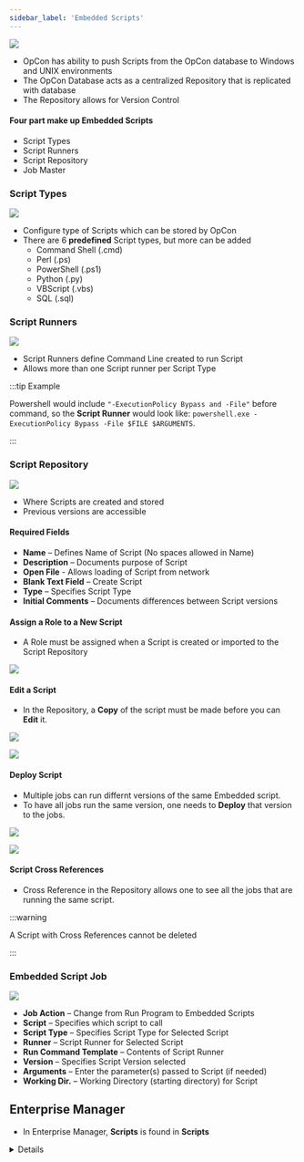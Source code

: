 ```yaml
---
sidebar_label: 'Embedded Scripts'
---
```


![](../static/imgbasic/sm-scripts.png)

* OpCon has ability to push Scripts from the OpCon database to Windows and UNIX environments
* The OpCon Database acts as a centralized Repository that is replicated with database
* The Repository allows for Version Control

#### Four part make up Embedded Scripts

* Script Types
* Script Runners
* Script Repository
* Job Master

### Script Types

![](../static/imgbasic/sm-script-types.png)

* Configure type of Scripts which can be stored by OpCon
* There are 6 **predefined** Script types, but more can be added
  * Command Shell (.cmd)
  * Perl (.ps)
  * PowerShell (.ps1)
  * Python (.py)
  * VBScript (.vbs)
  * SQL (.sql)

### Script Runners

![](../static/imgbasic/sm-script-runners.png)

* Script Runners define Command Line created to run Script
* Allows more than one Script runner per Script Type

:::tip Example

Powershell would include ```"-ExecutionPolicy Bypass and -File"``` before command, so the **Script Runner** would look like: ```powershell.exe -ExecutionPolicy Bypass -File $FILE $ARGUMENTS```.

:::

### Script Repository

![](../static/imgbasic/sm-add-script.png)

* Where Scripts are created and stored
* Previous versions are accessible

#### Required Fields

* **Name** – Defines Name of Script (No spaces allowed in Name)
* **Description** – Documents purpose of Script
* **Open File** - Allows loading of Script from network
* **Blank Text Field** – Create Script 
* **Type** – Specifies Script Type 
* **Initial Comments** – Documents differences between Script versions

#### Assign a Role to a New Script

* A Role must be assigned when a Script is created or imported to the Script Repository

![](../static/imgbasic/sm-assign-role-script.png)

#### Edit a Script

* In the Repository, a **Copy** of the script must be made before you can **Edit** it.

![](../static/imgbasic/sm-copy-script-edit.png)

![](../static/imgbasic/sm-edit-script-version.png)

#### Deploy Script

* Multiple jobs can run differnt versions of the same Embedded script.
* To have all jobs run the same version, one needs to **Deploy** that version to the jobs.

![](../static/imgbasic/sm-deploy-script-button.png)

![](../static/imgbasic/sm-script-deploy.png)

#### Script Cross References

* Cross Reference in the Repository allows one to see all the jobs that are running the same script.

:::warning

A Script with Cross References cannot be deleted

:::

### Embedded Script Job

![](../static/imgbasic/sm-script-in-job-properties.png)

* **Job Action** – Change from Run Program to Embedded Scripts
* **Script** – Specifies which script to call
* **Script Type** – Specifies Script Type for Selected Script
* **Runner** – Script Runner for Selected Script
* **Run Command Template** – Contents of Script Runner
* **Version** – Specifies Script Version selected
* **Arguments** – Enter the parameter(s) passed to Script (if needed)
* **Working Dir.** – Working Directory (starting directory) for Script



## Enterprise Manager

* In Enterprise Manager, **Scripts** is found in **Scripts**

<details>

### Scripts Menu

![](../static/imgbasic/416.png)

### Script Types

![](../static/imgbasic/417.png)

### Script Runners

![](../static/imgbasic/418.png)

### Edit Script/Version Scripts

![](../static/imgbasic/419.png)

### Add Script

![](../static/imgbasic/420.png)

### Assign a Role to a New Script

![](../static/imgbasic/421.png)

### Scripts in Job Properties

![](../static/imgbasic/422.png)

</details>
